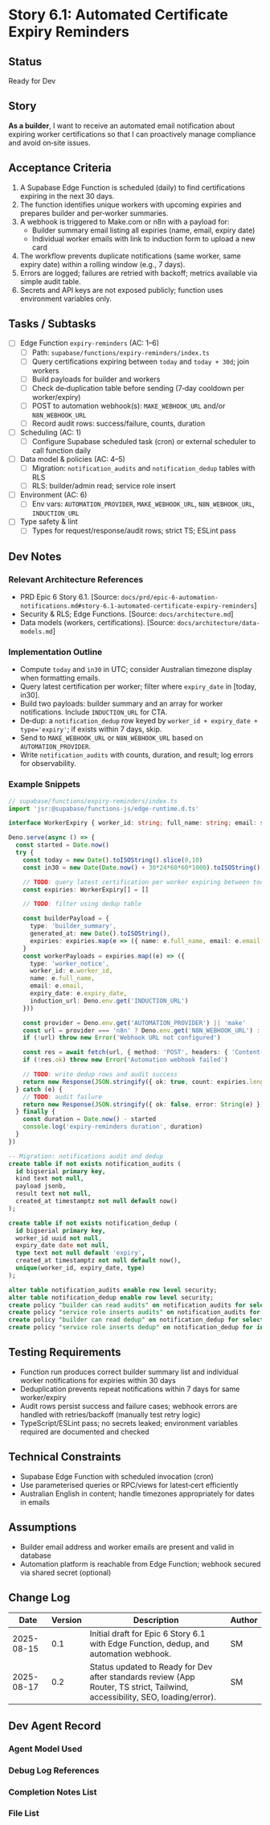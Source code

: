 # Story 6.1: Automated Certificate Expiry Reminders

## Status

Ready for Dev

## Story

**As a builder**, I want to receive an automated email notification about expiring worker certifications so that I can proactively manage compliance and avoid on‑site issues.

## Acceptance Criteria

1. A Supabase Edge Function is scheduled (daily) to find certifications expiring in the next 30 days.
2. The function identifies unique workers with upcoming expiries and prepares builder and per‑worker summaries.
3. A webhook is triggered to Make.com or n8n with a payload for:
   - Builder summary email listing all expiries (name, email, expiry date)
   - Individual worker emails with link to induction form to upload a new card
4. The workflow prevents duplicate notifications (same worker, same expiry date) within a rolling window (e.g., 7 days).
5. Errors are logged; failures are retried with backoff; metrics available via simple audit table.
6. Secrets and API keys are not exposed publicly; function uses environment variables only.

## Tasks / Subtasks

- [ ] Edge Function `expiry-reminders` (AC: 1–6)
  - [ ] Path: `supabase/functions/expiry-reminders/index.ts`
  - [ ] Query certifications expiring between `today` and `today + 30d`; join workers
  - [ ] Build payloads for builder and workers
  - [ ] Check de‑duplication table before sending (7‑day cooldown per worker/expiry)
  - [ ] POST to automation webhook(s): `MAKE_WEBHOOK_URL` and/or `N8N_WEBHOOK_URL`
  - [ ] Record audit rows: success/failure, counts, duration
- [ ] Scheduling (AC: 1)
  - [ ] Configure Supabase scheduled task (cron) or external scheduler to call function daily
- [ ] Data model & policies (AC: 4–5)
  - [ ] Migration: `notification_audits` and `notification_dedup` tables with RLS
  - [ ] RLS: builder/admin read; service role insert
- [ ] Environment (AC: 6)
  - [ ] Env vars: `AUTOMATION_PROVIDER`, `MAKE_WEBHOOK_URL`, `N8N_WEBHOOK_URL`, `INDUCTION_URL`
- [ ] Type safety & lint
  - [ ] Types for request/response/audit rows; strict TS; ESLint pass

## Dev Notes

### Relevant Architecture References

- PRD Epic 6 Story 6.1. [Source: `docs/prd/epic-6-automation-notifications.md#story-6.1-automated-certificate-expiry-reminders`]
- Security & RLS; Edge Functions. [Source: `docs/architecture.md`]
- Data models (workers, certifications). [Source: `docs/architecture/data-models.md`]

### Implementation Outline

- Compute `today` and `in30` in UTC; consider Australian timezone display when formatting emails.
- Query latest certification per worker; filter where `expiry_date` in [today, in30].
- Build two payloads: builder summary and an array for worker notifications. Include `INDUCTION_URL` for CTA.
- De‑dup: a `notification_dedup` row keyed by `worker_id + expiry_date + type='expiry'`; if exists within 7 days, skip.
- Send to `MAKE_WEBHOOK_URL` or `N8N_WEBHOOK_URL` based on `AUTOMATION_PROVIDER`.
- Write `notification_audits` with counts, duration, and result; log errors for observability.

### Example Snippets

```ts
// supabase/functions/expiry-reminders/index.ts
import 'jsr:@supabase/functions-js/edge-runtime.d.ts'

interface WorkerExpiry { worker_id: string; full_name: string; email: string; expiry_date: string }

Deno.serve(async () => {
  const started = Date.now()
  try {
    const today = new Date().toISOString().slice(0,10)
    const in30 = new Date(Date.now() + 30*24*60*60*1000).toISOString().slice(0,10)

    // TODO: query latest certification per worker expiring between today and in30
    const expiries: WorkerExpiry[] = []

    // TODO: filter using dedup table

    const builderPayload = {
      type: 'builder_summary',
      generated_at: new Date().toISOString(),
      expiries: expiries.map(e => ({ name: e.full_name, email: e.email, expiry_date: e.expiry_date }))
    }
    const workerPayloads = expiries.map((e) => ({
      type: 'worker_notice',
      worker_id: e.worker_id,
      name: e.full_name,
      email: e.email,
      expiry_date: e.expiry_date,
      induction_url: Deno.env.get('INDUCTION_URL')
    }))

    const provider = Deno.env.get('AUTOMATION_PROVIDER') || 'make'
    const url = provider === 'n8n' ? Deno.env.get('N8N_WEBHOOK_URL') : Deno.env.get('MAKE_WEBHOOK_URL')
    if (!url) throw new Error('Webhook URL not configured')

    const res = await fetch(url, { method: 'POST', headers: { 'Content-Type': 'application/json' }, body: JSON.stringify({ builder: builderPayload, workers: workerPayloads }) })
    if (!res.ok) throw new Error('Automation webhook failed')

    // TODO: write dedup rows and audit success
    return new Response(JSON.stringify({ ok: true, count: expiries.length }), { headers: { 'Content-Type': 'application/json' } })
  } catch (e) {
    // TODO: audit failure
    return new Response(JSON.stringify({ ok: false, error: String(e) }), { status: 500, headers: { 'Content-Type': 'application/json' } })
  } finally {
    const duration = Date.now() - started
    console.log('expiry-reminders duration', duration)
  }
})
```

```sql
-- Migration: notifications audit and dedup
create table if not exists notification_audits (
  id bigserial primary key,
  kind text not null,
  payload jsonb,
  result text not null,
  created_at timestamptz not null default now()
);

create table if not exists notification_dedup (
  id bigserial primary key,
  worker_id uuid not null,
  expiry_date date not null,
  type text not null default 'expiry',
  created_at timestamptz not null default now(),
  unique(worker_id, expiry_date, type)
);

alter table notification_audits enable row level security;
alter table notification_dedup enable row level security;
create policy "builder can read audits" on notification_audits for select using (true);
create policy "service role inserts audits" on notification_audits for insert with check (true);
create policy "builder can read dedup" on notification_dedup for select using (true);
create policy "service role inserts dedup" on notification_dedup for insert with check (true);
```

## Testing Requirements

- Function run produces correct builder summary list and individual worker notifications for expiries within 30 days
- Deduplication prevents repeat notifications within 7 days for same worker/expiry
- Audit rows persist success and failure cases; webhook errors are handled with retries/backoff (manually test retry logic)
- TypeScript/ESLint pass; no secrets leaked; environment variables required are documented and checked

## Technical Constraints

- Supabase Edge Function with scheduled invocation (cron)
- Use parameterised queries or RPC/views for latest‑cert efficiently
- Australian English in content; handle timezones appropriately for dates in emails

## Assumptions

- Builder email address and worker emails are present and valid in database
- Automation platform is reachable from Edge Function; webhook secured via shared secret (optional)

## Change Log

| Date | Version | Description | Author |
|------|---------|-------------|--------|
| 2025-08-15 | 0.1 | Initial draft for Epic 6 Story 6.1 with Edge Function, dedup, and automation webhook. | SM |
| 2025-08-17 | 0.2 | Status updated to Ready for Dev after standards review (App Router, TS strict, Tailwind, accessibility, SEO, loading/error). | SM |

## Dev Agent Record

### Agent Model Used

### Debug Log References

### Completion Notes List

### File List
